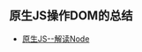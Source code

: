 <h2>原生JS操作DOM的总结</h2>

  * [原生JS--解读Node](https://github.com/15751165579/ThinkInCoding/blob/master/JS/DOM/%E6%96%87%E7%AB%A0/%E5%8E%9F%E7%94%9FJS--%E8%A7%A3%E8%AF%BBNode%EF%BC%88%E8%8A%82%E7%82%B9%EF%BC%89.md)
